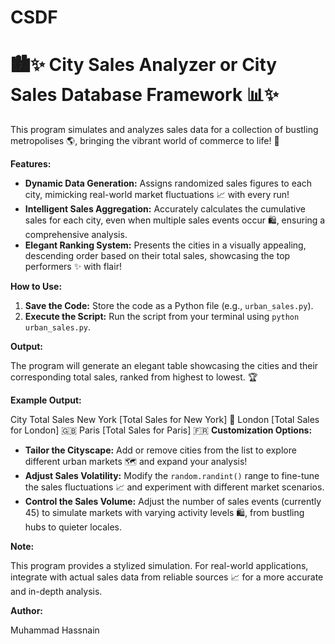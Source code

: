 # CSDF

# 🏙️✨ City Sales Analyzer or City Sales Database Framework 📊✨

This program simulates and analyzes sales data for a collection of bustling metropolises 🌎, bringing the vibrant world of commerce to life! 🎉

**Features:**

* **Dynamic Data Generation:** Assigns randomized sales figures to each city, mimicking real-world market fluctuations 📈 with every run! 
* **Intelligent Sales Aggregation:** Accurately calculates the cumulative sales for each city, even when multiple sales events occur 🛍️, ensuring a comprehensive analysis. 
* **Elegant Ranking System:** Presents the cities in a visually appealing, descending order based on their total sales, showcasing the top performers ✨ with flair!

**How to Use:**

1. **Save the Code:** Store the code as a Python file (e.g., `urban_sales.py`).
2. **Execute the Script:** Run the script from your terminal using `python urban_sales.py`.

**Output:**

The program will generate an elegant table showcasing the cities and their corresponding total sales, ranked from highest to lowest. 🏆

**Example Output:**

City	Total Sales
New York	[Total Sales for New York] 🎉
London	[Total Sales for London] 🇬🇧
Paris	[Total Sales for Paris] 🇫🇷
**Customization Options:**

* **Tailor the Cityscape:** Add or remove cities from the list to explore different urban markets 🗺️ and expand your analysis!
* **Adjust Sales Volatility:** Modify the `random.randint()` range to fine-tune the sales fluctuations 📈 and experiment with different market scenarios.
* **Control the Sales Volume:** Adjust the number of sales events (currently 45) to simulate markets with varying activity levels 🛍️, from bustling hubs to quieter locales.

**Note:**

This program provides a stylized simulation. For real-world applications, integrate with actual sales data from reliable sources 📈 for a more accurate and in-depth analysis.

**Author:**

Muhammad Hassnain
